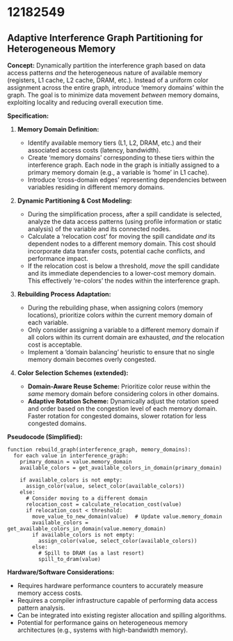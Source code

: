 # 12182549

## Adaptive Interference Graph Partitioning for Heterogeneous Memory

**Concept:** Dynamically partition the interference graph based on data access patterns *and* the heterogeneous nature of available memory (registers, L1 cache, L2 cache, DRAM, etc.). Instead of a uniform color assignment across the entire graph, introduce ‘memory domains’ within the graph.  The goal is to minimize data movement *between* memory domains, exploiting locality and reducing overall execution time.

**Specification:**

1.  **Memory Domain Definition:** 
    *   Identify available memory tiers (L1, L2, DRAM, etc.) and their associated access costs (latency, bandwidth).
    *   Create ‘memory domains’ corresponding to these tiers within the interference graph.  Each node in the graph is initially assigned to a primary memory domain (e.g., a variable is ‘home’ in L1 cache).
    *   Introduce ‘cross-domain edges’ representing dependencies between variables residing in different memory domains.

2.  **Dynamic Partitioning & Cost Modeling:**
    *   During the simplification process, after a spill candidate is selected, analyze the data access patterns (using profile information or static analysis) of the variable and its connected nodes.
    *   Calculate a ‘relocation cost’ for moving the spill candidate *and* its dependent nodes to a different memory domain. This cost should incorporate data transfer costs, potential cache conflicts, and performance impact.
    *   If the relocation cost is below a threshold, *move* the spill candidate and its immediate dependencies to a lower-cost memory domain.  This effectively ‘re-colors’ the nodes within the interference graph.

3.  **Rebuilding Process Adaptation:**
    *   During the rebuilding phase, when assigning colors (memory locations), prioritize colors *within* the current memory domain of each variable.
    *   Only consider assigning a variable to a different memory domain if all colors within its current domain are exhausted, *and* the relocation cost is acceptable.
    *   Implement a ‘domain balancing’ heuristic to ensure that no single memory domain becomes overly congested.

4.  **Color Selection Schemes (extended):**
    *   **Domain-Aware Reuse Scheme:**  Prioritize color reuse within the *same* memory domain before considering colors in other domains.
    *   **Adaptive Rotation Scheme:** Dynamically adjust the rotation speed and order based on the congestion level of each memory domain. Faster rotation for congested domains, slower rotation for less congested domains.

**Pseudocode (Simplified):**

```
function rebuild_graph(interference_graph, memory_domains):
  for each value in interference_graph:
    primary_domain = value.memory_domain
    available_colors = get_available_colors_in_domain(primary_domain)

    if available_colors is not empty:
      assign_color(value, select_color(available_colors))
    else:
      # Consider moving to a different domain
      relocation_cost = calculate_relocation_cost(value)
      if relocation_cost < threshold:
        move_value_to_new_domain(value)  # Update value.memory_domain
        available_colors = get_available_colors_in_domain(value.memory_domain)
        if available_colors is not empty:
          assign_color(value, select_color(available_colors))
        else:
          # Spill to DRAM (as a last resort)
          spill_to_dram(value)
```

**Hardware/Software Considerations:**

*   Requires hardware performance counters to accurately measure memory access costs.
*   Requires a compiler infrastructure capable of performing data access pattern analysis.
*   Can be integrated into existing register allocation and spilling algorithms.
*   Potential for performance gains on heterogeneous memory architectures (e.g., systems with high-bandwidth memory).